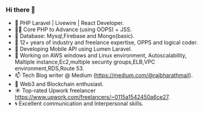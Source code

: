 ### Hi there 👋
<link rel="stylesheet" href="https://cdnjs.cloudflare.com/ajax/libs/font-awesome/4.7.0/css/font-awesome.min.css">

- 🔭 PHP Laravel | Livewire | React Developer.
- 🧑‍💻 Core PHP to Advance (using OOPS) + JSS.
- 📅 Database: Mysql,Firebase and Mongo(basic).
- 🌱 12+ years of industry and freelance expertise, OPPS and logical coder.
- 🤔 Developing Mobile API using Lumen Laravel.
- 💬 Working on AWS windows and Linux environment, Autoscalability, Maltiple instance,Ec2,multiple security groups,ELB,VPC environment,RDS,Route 53.
- 📫 Tech Blog writer @ Medium (https://medium.com/@rajbharathmail).
- 👯 Web3 and Blockchain enthusiast.
- ☀️ Top-rated Upwork freelancer https://www.upwork.com/freelancers/~0115a1542450a6ce27.
- 🌀 Excellent communication and Interpersonal skills.

<a href="https://www.linkedin.com/in/your-profile/" target="_blank"><i class="fa fa-linkedin"></i></a>





